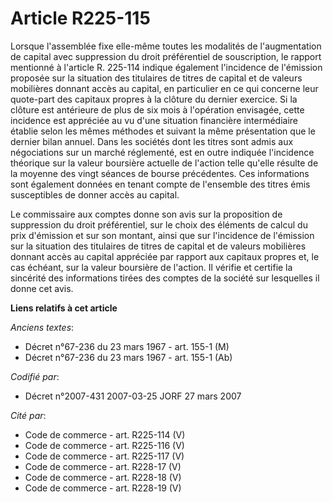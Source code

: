 # Article R225-115

Lorsque l'assemblée fixe elle-même toutes les modalités de l'augmentation de capital avec suppression du droit préférentiel
de souscription, le rapport mentionné à l'article R. 225-114 indique également l'incidence de l'émission proposée sur la
situation des titulaires de titres de capital et de valeurs mobilières donnant accès au capital, en particulier en ce qui
concerne leur quote-part des capitaux propres à la clôture du dernier exercice. Si la clôture est antérieure de plus de six
mois à l'opération envisagée, cette incidence est appréciée au vu d'une situation financière intermédiaire établie selon les
mêmes méthodes et suivant la même présentation que le dernier bilan annuel. Dans les sociétés dont les titres sont admis aux
négociations sur un marché réglementé, est en outre indiquée l'incidence théorique sur la valeur boursière actuelle de
l'action telle qu'elle résulte de la moyenne des vingt séances de bourse précédentes. Ces informations sont également données
en tenant compte de l'ensemble des titres émis susceptibles de donner accès au capital.

Le commissaire aux comptes donne son avis sur la proposition de suppression du droit préférentiel, sur le choix des éléments
de calcul du prix d'émission et sur son montant, ainsi que sur l'incidence de l'émission sur la situation des titulaires de
titres de capital et de valeurs mobilières donnant accès au capital appréciée par rapport aux capitaux propres et, le cas
échéant, sur la valeur boursière de l'action. Il vérifie et certifie la sincérité des informations tirées des comptes de la
société sur lesquelles il donne cet avis.

**Liens relatifs à cet article**

_Anciens textes_:

  - Décret n°67-236 du 23 mars 1967 - art. 155-1 (M)
  - Décret n°67-236 du 23 mars 1967 - art. 155-1 (Ab)

_Codifié par_:

  - Décret n°2007-431 2007-03-25 JORF 27 mars 2007

_Cité par_:

  - Code de commerce - art. R225-114 (V)
  - Code de commerce - art. R225-116 (V)
  - Code de commerce - art. R225-117 (V)
  - Code de commerce - art. R228-17 (V)
  - Code de commerce - art. R228-18 (V)
  - Code de commerce - art. R228-19 (V)
